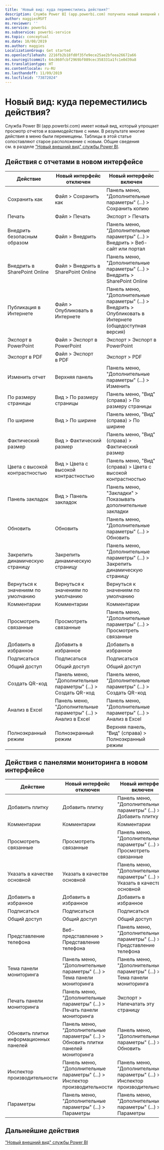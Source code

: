 ```yaml
---
title: 'Новый вид: куда переместились действия?'
description: Служба Power BI (app.powerbi.com) получила новый внешний вид; многие действия перемещены. В этой статье приведены таблицы, которые сопоставляют старые расположения с новыми.
author: maggiesMSFT
ms.reviewer: ''
ms.service: powerbi
ms.subservice: powerbi-service
ms.topic: conceptual
ms.date: 10/08/2019
ms.author: maggies
LocalizationGroup: Get started
ms.openlocfilehash: 2216fb2b18fd0f35fe9ece25ae2bfeea26672a66
ms.sourcegitcommit: 64c860fcbf2969bf089cec358331a1fc1e0d39a8
ms.translationtype: HT
ms.contentlocale: ru-RU
ms.lasthandoff: 11/09/2019
ms.locfileid: "73872024"
---
```

# <a name="the-new-look-where-did-the-actions-go"></a>Новый вид: куда переместились действия?

Служба Power BI (app.powerbi.com) имеет новый вид, который упрощает просмотр отчетов и взаимодействие с ними. В результате многие действия в меню были перемещены. Таблицы в этой статье сопоставляют старое расположение с новым. Общие сведения см. в разделе ["Новый внешний вид" службы Power BI](service-new-look.md).

## <a name="report-actions-in-the-new-look"></a>Действия с отчетами в новом интерфейсе

|Действие  |Новый интерфейс отключен  |Новый интерфейс включен  |
|---------|---------|---------|
| Сохранить как | Файл > Сохранить как  | Панель меню, "Дополнительные параметры" (...) > Сохранить копию |
| Печать | Файл > Печать | Экспорт > Печать |
| Внедрить безопасным образом | Файл > Внедрить | Панель меню, "Дополнительные параметры" (...) > Внедрить > Веб-сайт или портал |
| Внедрить в SharePoint Online | Файл > Внедрить в SharePoint Online | Панель меню, "Дополнительные параметры" (...) > Внедрить > SharePoint Online |
| Публикация в Интернете | Файл > Опубликовать в Интернете | Панель меню, "Дополнительные параметры" (...) > Внедрить > Опубликовать в Интернете (общедоступная версия) |
| Экспорт в PowerPoint | Файл > Экспорт в PowerPoint | Экспорт > Экспорт в PowerPoint |
| Экспорт в PDF | Файл > Экспорт в PDF | Экспорт > PDF |
|Изменить отчет  | Верхняя панель   | Панель меню, "Дополнительные параметры" (...) > Изменить |
| По размеру страницы | Вид > По размеру страницы | Панель меню, "Вид" (справа) > По размеру страницы |
| По ширине | Вид > По ширине | Панель меню, "Вид" (справа) > По ширине |
| Фактический размер | Вид > Фактический размер | Панель меню, "Вид" (справа) > Фактический размер |
| Цвета с высокой контрастностью | Вид > Цвета с высокой контрастностью | Панель меню, "Вид" (справа) > Цвета с высокой контрастностью |
| Панель закладок | Вид > Панель закладок |  Панель меню, "Закладки" > Показывать дополнительные закладки |
| Обновить | Обновить | Панель меню, "Дополнительные параметры" (...) > Обновить |
| Закрепить динамическую страницу | Закрепить динамическую страницу | Панель меню, "Дополнительные параметры" (...) > Закрепить динамическую страницу |
| Вернуться к значениям по умолчанию | Вернуться к значениям по умолчанию | Вернуться к значениям по умолчанию |
| Комментарии | Комментарии | Комментарии |
| Просмотреть связанные | Просмотреть связанные | Панель меню, "Дополнительные параметры" (...) > Просмотреть связанные |
| Добавить в избранное | Добавить в избранное | Добавить в избранное |
| Подписаться | Подписаться |Подписаться |
| Общий доступ | Общий доступ | Общий доступ |
| Создать QR-код | Панель меню, "Дополнительные параметры" (...) > Создать QR-код | Панель меню, "Дополнительные параметры" (...) > Создать QR-код |
| Анализ в Excel | Панель меню, "Дополнительные параметры" (...) > Анализ в Excel | Панель меню, "Дополнительные параметры" (...) > Анализ в Excel |
| Полноэкранный режим | Полноэкранный режим | Верхняя панель, "Вид" (справа) > Полноэкранный режим |

## <a name="dashboard-actions-in-the-new-look"></a>Действия с панелями мониторинга в новом интерфейсе

|Действие  |Новый интерфейс отключен  |Новый интерфейс включен  |
|---------|---------|---------|
| Добавить плитку | Добавить плитку | Панель меню, "Дополнительные параметры" (...) > Добавить плитку |
| Комментарии | Комментарии | Комментарии |
| Просмотреть связанные | Просмотреть связанные | Панель меню, "Дополнительные параметры" (...) > Просмотреть связанные |
| Указать в качестве основной | Указать в качестве основной| Панель меню, "Дополнительные параметры" (...) > Указать в качестве основной|
| Добавить в избранное | Добавить в избранное | Добавить в избранное |
| Подписаться | Подписаться |Подписаться |
| Общий доступ | Общий доступ | Общий доступ |
| Представление телефона | Веб-представление > Представление телефона | Панель меню, "Дополнительные параметры" (...) > Представление телефона |
| Тема панели мониторинга | Панель меню, "Дополнительные параметры" (...) > Тема панели мониторинга | Панель меню, "Дополнительные параметры" (...) > Тема панели мониторинга |
| Печать панели мониторинга | Панель меню, "Дополнительные параметры" (...) > Печать панели мониторинга | Экспорт > Напечатать эту страницу |
| Обновить плитки информационных панелей | Панель меню, "Дополнительные параметры" (...) > Обновить плитки панелей мониторинга | Панель меню, "Дополнительные параметры" (...) > Обновить |
| Инспектор производительности | Панель меню, "Дополнительные параметры" (...) > Инспектор производительности | Панель меню, "Дополнительные параметры" (...) > Инспектор производительности |
| Параметры | Панель меню, "Дополнительные параметры" (...) > Параметры | Панель меню, "Дополнительные параметры" (...) > Параметры |

## <a name="next-steps"></a>Дальнейшие действия

["Новый внешний вид" службы Power BI](service-new-look.md)
